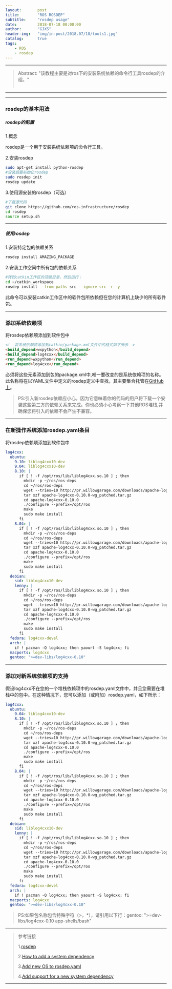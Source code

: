 ```yaml
---
layout:       post
title:        "ROS ROSDEP"
subtitle:     "rosdep usage"
date:         2018-07-18 00:00:00
author:       "GJXS"
header-img:   "img/in-post/2018.07/18/tools1.jpg"
catalog:      true
tags:
    - ROS
    - rosdep
---
```

*****
>Abstract: "该教程主要是对ros下的安装系统依赖的命令行工具rosdep的介绍。"<br>                                                                                                                                                              <br /> 

----------
*************************

### rosdep的基本用法
##### rosdep的配置
1.概念

rosdep是一个用于安装系统依赖项的命令行工具。

2.安装rosdep
```bash
sudo apt-get install python-rosdep
#安装后要初始化rosdep
sudo rosdep init
rosdep update
```
3.使用源安装的rosdep（可选）
```bash
#下载源代码
git clone https://github.com/ros-infrastructure/rosdep
cd rosdep
source setup.sh
```

*************************

##### 使用rosdep
1.安装特定包的依赖关系
```bash
rosdep install AMAZING_PACKAGE
```
2.安装工作空间中所有包的依赖关系
```bash
#转到catkin工作区的顶级目录，然后运行：
cd ~/catkin_workspace 
rosdep install --from-paths src --ignore-src -r -y
```
此命令可以安装catkin工作区中的软件包所依赖但在您的计算机上缺少的所有软件包。

*************************

### 添加系统依赖项
将rosdep依赖项添加到软件包中
```html
<!--将系统依赖项添加到catkin/package.xml文件中的格式如下所示-->
<build_depend>wxpython</build_depend>
<build_depend>log4cxx</build_depend>
<run_depend>wxpython</run_depend>
<run_depend>log4cxx</run_depend>
```
必须将这些元素添加到包的package.xml中,唯一要改变的是系统依赖项的名称。此名称将在以YAML文件中定义的rosdep定义中查找，其主要集合托管在[GitHub上](https：//github.com/ros/rosdistro/tree/master/rosdep)。
>PS:引入新rosdep依赖应小心，因为它意味着你的代码的用户将下载一个安装这些第三方的依赖关系来完成。你也必须小心考察一下其他ROS堆栈,并确保您将引入的依赖不会产生不兼容。

*************************

### 在新操作系统添加rosdep.yaml条目
将rosdep依赖项添加到软件包中
```yaml
log4cxx:
  ubuntu:
    9.10: liblog4cxx10-dev
    9.04: liblog4cxx10-dev
    8.10: |
      if [ ! -f /opt/ros/lib/liblog4cxx.so.10 ] ; then
        mkdir -p ~/ros/ros-deps
        cd ~/ros/ros-deps
        wget --tries=10 http://pr.willowgarage.com/downloads/apache-log4cxx-0.10.0-wg_patched.tar.gz
        tar xzf apache-log4cxx-0.10.0-wg_patched.tar.gz
        cd apache-log4cxx-0.10.0
        ./configure --prefix=/opt/ros
        make
        sudo make install
      fi
    8.04: |
      if [ ! -f /opt/ros/lib/liblog4cxx.so.10 ] ; then
        mkdir -p ~/ros/ros-deps
        cd ~/ros/ros-deps
        wget --tries=10 http://pr.willowgarage.com/downloads/apache-log4cxx-0.10.0-wg_patched.tar.gz
        tar xzf apache-log4cxx-0.10.0-wg_patched.tar.gz
        cd apache-log4cxx-0.10.0
        ./configure --prefix=/opt/ros
        make
        sudo make install
      fi
  debian:
    sid: liblog4cxx10-dev
    lenny: |
      if [ ! -f /opt/ros/lib/liblog4cxx.so.10 ] ; then
        mkdir -p ~/ros/ros-deps
        cd ~/ros/ros-deps
        wget --tries=10 http://pr.willowgarage.com/downloads/apache-log4cxx-0.10.0-wg_patched.tar.gz
        tar xzf apache-log4cxx-0.10.0-wg_patched.tar.gz
        cd apache-log4cxx-0.10.0
        ./configure --prefix=/opt/ros
        make
        sudo make install
      fi
  fedora: log4cxx-devel
  arch: |
    if ! pacman -Q log4cxx; then yaourt -S log4cxx; fi
  macports: log4cxx
  gentoo: ">=dev-libs/log4cxx-0.10"
```

*************************

### 添加对新系统依赖项的支持
假设log4cxx不在您的一个堆栈依赖项中的rosdep.yaml文件中，并且您需要在堆栈中的包中。在这种情况下，您可以添加（或附加）rosdep.yaml，如下所示：
```yaml
log4cxx:
  ubuntu:
    9.04: liblog4cxx10-dev
    8.10: |
      if [ ! -f /opt/ros/lib/liblog4cxx.so.10 ] ; then
        mkdir -p ~/ros/ros-deps
        cd ~/ros/ros-deps
        wget --tries=10 http://pr.willowgarage.com/downloads/apache-log4cxx-0.10.0-wg_patched.tar.gz
        tar xzf apache-log4cxx-0.10.0-wg_patched.tar.gz
        cd apache-log4cxx-0.10.0
        ./configure --prefix=/opt/ros
        make
        sudo make install
      fi
    8.04: |
      if [ ! -f /opt/ros/lib/liblog4cxx.so.10 ] ; then
        mkdir -p ~/ros/ros-deps
        cd ~/ros/ros-deps
        wget --tries=10 http://pr.willowgarage.com/downloads/apache-log4cxx-0.10.0-wg_patched.tar.gz
        tar xzf apache-log4cxx-0.10.0-wg_patched.tar.gz
        cd apache-log4cxx-0.10.0
        ./configure --prefix=/opt/ros
        make
        sudo make install
      fi
  debian:
    sid: liblog4cxx10-dev
    lenny: |
      if [ ! -f /opt/ros/lib/liblog4cxx.so.10 ] ; then
        mkdir -p ~/ros/ros-deps
        cd ~/ros/ros-deps
        wget --tries=10 http://pr.willowgarage.com/downloads/apache-log4cxx-0.10.0-wg_patched.tar.gz
        tar xzf apache-log4cxx-0.10.0-wg_patched.tar.gz
        cd apache-log4cxx-0.10.0
        ./configure --prefix=/opt/ros
        make
        sudo make install
      fi
  fedora: log4cxx-devel
  arch: |
    if ! pacman -Q log4cxx; then yaourt -S log4cxx; fi
  macports: log4cxx
  gentoo: ">=dev-libs/log4cxx-0.10"
```
>PS:如果包名称包含特殊字符（>，*），请引用以下行：gentoo: ">=dev-libs/log4cxx-0.10 app-shells/bash"

*************************
>参考链接
>
>1.[rosdep](http://wiki.ros.org/rosdep)
>
>2.[How to add a system dependency](http://wiki.ros.org/rosdep/Tutorials/How%20to%20add%20a%20system%20dependency)
>
>3.[Add new OS to rosdep.yaml](http://wiki.ros.org/rosdep/Tutorials/Add%20new%20OS%20to%20rosdep.yaml)
>
>4.[Add support for a new system dependency](http://wiki.ros.org/rosdep/Tutorials/Add%20support%20for%20a%20new%20system%20dependency)
>

*************************
